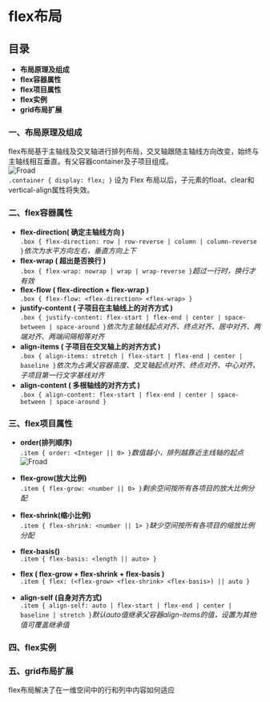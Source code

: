 # flex布局

## 目录
* **布局原理及组成**
* **flex容器属性**
* **flex项目属性**
* **flex实例**
* **grid布局扩展**

### 一、布局原理及组成

flex布局基于主轴线及交叉轴进行排列布局，交叉轴跟随主轴线方向改变，始终与主轴线相互垂直。有父容器container及子项目组成。<br>
![Froad](https://www.w3.org/TR/css-flexbox-1/images/flex-direction-terms.svg)<br>
``
.container {
    display: flex;
}
``
设为 Flex 布局以后，子元素的float、clear和vertical-align属性将失效。

### 二、flex容器属性
* **flex-direction( 确定主轴线方向 )**<br>
``
.box { flex-direction: row | row-reverse | column | column-reverse }
``*依次为水平方向左右，垂直方向上下*<br>
* **flex-wrap ( 超出是否换行 )**<br>
``
.box { flex-wrap: nowrap | wrap | wrap-reverse }
``*超过一行时，换行才有效*<br>
* **flex-flow ( flex-direction + flex-wrap )**<br>
``
.box { flex-flow: <flex-direction> <flex-wrap> }
``
* **justify-content   ( 子项目在主轴线上的对齐方式 )**<br>
``
.box { justify-content: flex-start | flex-end | center | space-between | space-around }
``*依次为主轴线起点对齐、终点对齐、居中对齐、两端对齐、两端间隔相等对齐*<br>
* **align-items   ( 子项目在交叉轴上的对齐方式 )**<br>
``
.box { align-items: stretch | flex-start | flex-end | center | baseline }
``*依次为占满父容器高度、交叉轴起点对齐、终点对齐、中心对齐、子项目第一行文字基线对齐*<br>
* **align-content ( 多根轴线的对齐方式 )**<br>
``
.box { align-content: flex-start | flex-end | center | space-between | space-around }
``

### 三、flex项目属性
* **order(排列顺序)**<br>
`
.item { order: <Integer || 0> }
`*数值越小，排列越靠近主线轴的起点*<br>
![Froad](https://pawellin.github.io/css-layout/img/order.png)<br>

* **flex-grow(放大比例)**<br>
`
.item { flex-grow: <number || 0> }
`*剩余空间按所有各项目的放大比例分配*<br>
* **flex-shrink(缩小比例)**<br>
`
.item { flex-shrink: <number || 1> }
`*缺少空间按所有各项目的缩放比例分配*<br>
* **flex-basis()**<br>
`
.item { flex-basis: <length || auto> }
`
* **flex ( flex-grow + flex-shrink + flex-basis )**<br>
`
.item { flex: (<flex-grow> <flex-shrink> <flex-basis>) || auto }
`
* **align-self (自身对齐方式)**<br>
`
.item { align-self: auto | flex-start | flex-end | center | baseline | stretch }
`*默认auto值继承父容器align-items的值，设置为其他值可覆盖继承值*<br>

### 四、flex实例

### 五、grid布局扩展
flex布局解决了在一维空间中的行和列中内容如何适应


